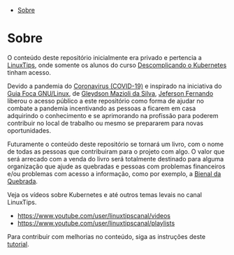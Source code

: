 <!-- TOC -->

- [Sobre](#sobre)

<!-- TOC -->

# Sobre

O conteúdo deste repositório inicialmente era privado e pertencia a [LinuxTips](https://www.linuxtips.io), onde somente os alunos do curso [Descomplicando o Kubernetes](https://www.linuxtips.io/product-page/descomplicando-o-kubernetes) tinham acesso.

Devido a pandemia do [Coronavirus (COVID-19)](https://coronavirus.jhu.edu/map.html) e inspirado na iniciativa do [Guia Foca GNU/Linux](https://guiafoca.org), de [Gleydson Mazioli da Silva](https:///twitter.com/gleydsonmazioli), [Jeferson Fernando](https://twitter.com/badtux_) liberou o acesso público a este repositório como forma de ajudar no combate a pandemia incentivando as pessoas a ficarem em casa adquirindo o conhecimento e se aprimorando na profissão para poderem contribuir no local de trabalho ou mesmo se prepararem para novas oportunidades.

Futuramente o conteúdo deste repositório se tornará um livro, com o nome de todas as pessoas que contribuiram para o projeto com algo. O valor que será arrecado com a venda do livro será totalmente destinado para alguma organização que ajude as quebradas e pessoas com problemas financeiros e/ou problemas com acesso a informação, como por exemplo, a [Bienal da Quebrada](https://twitter.com/bienalquebrada).

Veja os vídeos sobre Kubernetes e até outros temas levais no canal LinuxTips.

* https://www.youtube.com/user/linuxtipscanal/videos
* https://www.youtube.com/user/linuxtipscanal/playlists

Para contribuir com melhorias no conteúdo, siga as instruções deste [tutorial](CONTRIBUTING.md).
